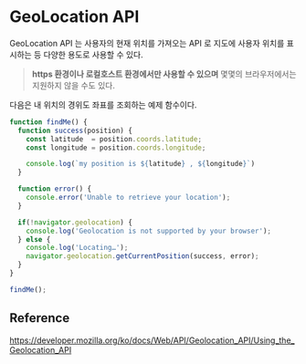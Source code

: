 # GeoLocation API

GeoLocation API 는 사용자의 현재 위치를 가져오는 API 로 지도에 사용자 위치를 표시하는 등 다양한 용도로 사용할 수 있다.

> **https 환경이나 로컬호스트 환경에서만 사용할 수 있으며** 몇몇의 브라우저에서는 지원하지 않을 수도 있다.

다음은 내 위치의 경위도 좌표를 조회하는 예제 함수이다.

```javascript
function findMe() {
  function success(position) {
    const latitude  = position.coords.latitude;
    const longitude = position.coords.longitude;

    console.log(`my position is ${latitude} , ${longitude}`)
  }

  function error() {
    console.error('Unable to retrieve your location');
  }

  if(!navigator.geolocation) {
    console.log('Geolocation is not supported by your browser');
  } else {
    console.log('Locating…');
    navigator.geolocation.getCurrentPosition(success, error);
  }
}

findMe();
```

## Reference

https://developer.mozilla.org/ko/docs/Web/API/Geolocation_API/Using_the_Geolocation_API